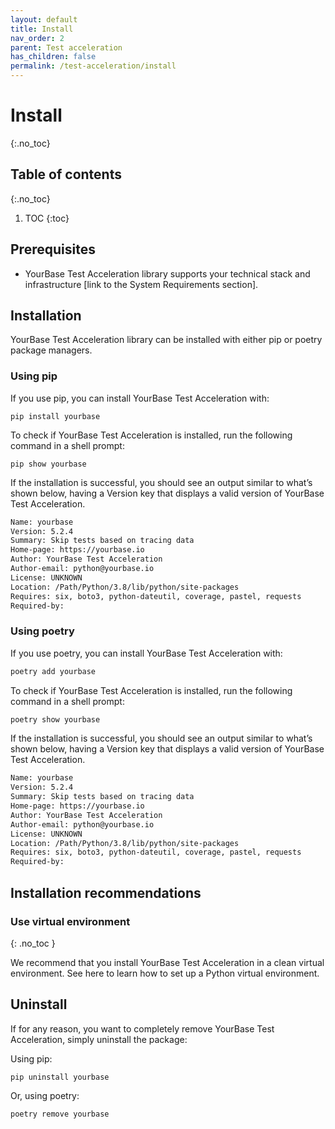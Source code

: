 ```yaml
---
layout: default
title: Install
nav_order: 2
parent: Test acceleration
has_children: false
permalink: /test-acceleration/install
---
```


# Install
{:.no_toc}

## Table of contents
{:.no_toc}

1. TOC 
{:toc}

## Prerequisites
- YourBase Test Acceleration library supports your technical stack and infrastructure [link to the System Requirements section].

## Installation

YourBase Test Acceleration library can be installed with either pip or poetry package managers.

### Using pip
If you use pip, you can install YourBase Test Acceleration with:

```pip install yourbase```

To check if YourBase Test Acceleration is installed, run the following command in a shell prompt:

```pip show yourbase```

If the installation is successful, you should see an output similar to what’s shown below, having a Version key that displays a valid version of YourBase Test Acceleration.
 
```bash
Name: yourbase
Version: 5.2.4
Summary: Skip tests based on tracing data
Home-page: https://yourbase.io
Author: YourBase Test Acceleration
Author-email: python@yourbase.io
License: UNKNOWN
Location: /Path/Python/3.8/lib/python/site-packages
Requires: six, boto3, python-dateutil, coverage, pastel, requests
Required-by:
```


### Using poetry
If you use poetry, you can install YourBase Test Acceleration with:

```bash
poetry add yourbase
```

To check if YourBase Test Acceleration is installed, run the following command in a shell prompt:

```bash
poetry show yourbase
```

If the installation is successful, you should see an output similar to what’s shown below, having a Version key that displays a valid version of YourBase Test Acceleration.

```bash
Name: yourbase
Version: 5.2.4
Summary: Skip tests based on tracing data
Home-page: https://yourbase.io
Author: YourBase Test Acceleration
Author-email: python@yourbase.io
License: UNKNOWN
Location: /Path/Python/3.8/lib/python/site-packages
Requires: six, boto3, python-dateutil, coverage, pastel, requests
Required-by:
```

## Installation recommendations

### Use virtual environment

{: .no_toc }

We recommend that you install YourBase Test Acceleration in a clean virtual environment. See here to learn how to set up a Python virtual environment.

## Uninstall
If for any reason, you want to completely remove YourBase Test Acceleration, simply uninstall the package:

Using pip: 

```pip uninstall yourbase```

Or, using poetry:

```poetry remove yourbase```



